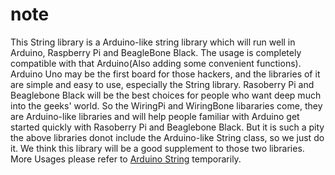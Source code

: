 # note

This String library is a Arduino-like string library which will run well in Arduino, Raspberry Pi and BeagleBone Black. The usage is completely  compatible with that Arduino(Also adding some convenient functions).
Arduino Uno may be the first board for those hackers, and the libraries of it are simple and easy to use, especially the String library. Rasoberry Pi and Beaglebone Black will be the best choices for people who want deep much into the geeks' world. So the WiringPi and WiringBone libararies come, they are Arduino-like libraries and will help people familiar with Arduino get started quickly with Rasoberry Pi and Beaglebone Black. But it is such a pity the above
libraries donot include the Arduino-like String class, so we just do it. We think this library will be a good supplement to those two libraries.
More Usages please refer to [Arduino String](https://www.arduino.cc/en/Reference/StringObject) temporarily.
